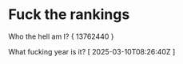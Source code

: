 # Fuck the rankings

Who the hell am I?
{ 13762440 }

What fucking year is it?
[ 2025-03-10T08:26:40Z ]
